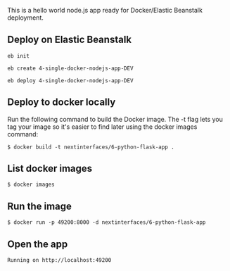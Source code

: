 This is a hello world node.js app ready for Docker/Elastic Beanstalk deployment.

## Deploy on Elastic Beanstalk

```
eb init

eb create 4-single-docker-nodejs-app-DEV

eb deploy 4-single-docker-nodejs-app-DEV
```

## Deploy to docker locally
Run the following command to build the Docker image. The -t flag lets you tag your image so it's easier to find later using the docker images command:

    $ docker build -t nextinterfaces/6-python-flask-app .

## List docker images
    $ docker images

## Run the image
    $ docker run -p 49200:8000 -d nextinterfaces/6-python-flask-app

## Open the app
    Running on http://localhost:49200
